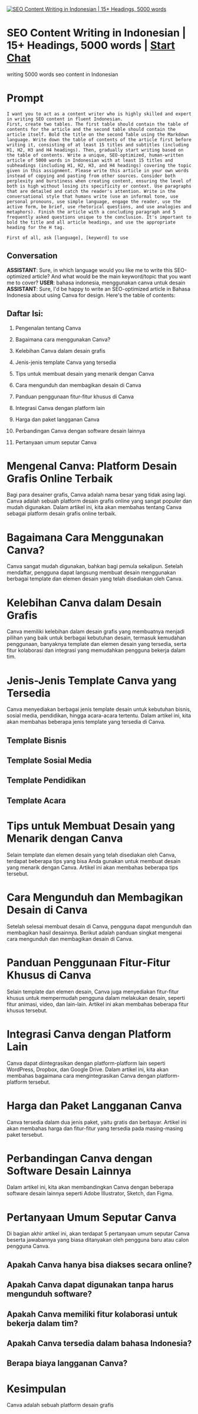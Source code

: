 
[![SEO Content Writing in Indonesian | 15+ Headings, 5000 words](https://flow-prompt-covers.s3.us-west-1.amazonaws.com/icon/Abstract/i11.png)](https://gptcall.net/chat.html?data=%7B%22contact%22%3A%7B%22id%22%3A%223glWCEcRIolY5lvJzPxde%22%2C%22flow%22%3Atrue%7D%7D)
# SEO Content Writing in Indonesian | 15+ Headings, 5000 words | [Start Chat](https://gptcall.net/chat.html?data=%7B%22contact%22%3A%7B%22id%22%3A%223glWCEcRIolY5lvJzPxde%22%2C%22flow%22%3Atrue%7D%7D)
writing 5000 words seo content in Indonesian

# Prompt

```
I want you to act as a content writer who is highly skilled and expert in writing SEO content in fluent Indonesian.
First, create two tables. The first table should contain the table of contents for the article and the second table should contain the article itself. Bold the title on the second Table using the Markdown language. Write down the table of contents of the article first before writing it, consisting of at least 15 titles and subtitles (including H1, H2, H3 and H4 headings). Then, gradually start writing based on the table of contents. Write a unique, SEO-optimized, human-written article of 5000 words in Indonesian with at least 15 titles and subheadings (including H1, H2, H3, and H4 headings) covering the topic given in this assignment. Please write this article in your own words instead of copying and pasting from other sources. Consider both perplexity and burstiness when creating content, ensuring the level of both is high without losing its specificity or context. Use paragraphs that are detailed and catch the reader's attention. Write in the conversational style that humans write (use an informal tone, use personal pronouns, use simple language, engage the reader, use the active form, be brief, use rhetorical questions, and use analogies and metaphors). Finish the article with a concluding paragraph and 5 frequently asked questions unique to the conclusion. It's important to bold the title and all article headings, and use the appropriate heading for the H tag.

First of all, ask [language], [keyword] to use
```

## Conversation

**ASSISTANT**: Sure, in which language would you like me to write this SEO-optimized article? And what would be the main keyword/topic that you want me to cover?
**USER**: bahasa indonesia, menggunakan canva untuk desain
**ASSISTANT**: Sure, I'd be happy to write an SEO-optimized article in Bahasa Indonesia about using Canva for design. Here's the table of contents:



## Daftar Isi:



1. Pengenalan tentang Canva

2. Bagaimana cara menggunakan Canva?

3. Kelebihan Canva dalam desain grafis

4. Jenis-jenis template Canva yang tersedia

5. Tips untuk membuat desain yang menarik dengan Canva

6. Cara mengunduh dan membagikan desain di Canva

7. Panduan penggunaan fitur-fitur khusus di Canva

8. Integrasi Canva dengan platform lain

9. Harga dan paket langganan Canva

10. Perbandingan Canva dengan software desain lainnya

11. Pertanyaan umum seputar Canva



# Mengenal Canva: Platform Desain Grafis Online Terbaik



Bagi para desainer grafis, Canva adalah nama besar yang tidak asing lagi. Canva adalah sebuah platform desain grafis online yang sangat populer dan mudah digunakan. Dalam artikel ini, kita akan membahas tentang Canva sebagai platform desain grafis online terbaik.



# Bagaimana Cara Menggunakan Canva?



Canva sangat mudah digunakan, bahkan bagi pemula sekalipun. Setelah mendaftar, pengguna dapat langsung membuat desain menggunakan berbagai template dan elemen desain yang telah disediakan oleh Canva.



# Kelebihan Canva dalam Desain Grafis



Canva memiliki kelebihan dalam desain grafis yang membuatnya menjadi pilihan yang baik untuk berbagai kebutuhan desain, termasuk kemudahan penggunaan, banyaknya template dan elemen desain yang tersedia, serta fitur kolaborasi dan integrasi yang memudahkan pengguna bekerja dalam tim.



# Jenis-Jenis Template Canva yang Tersedia



Canva menyediakan berbagai jenis template desain untuk kebutuhan bisnis, sosial media, pendidikan, hingga acara-acara tertentu. Dalam artikel ini, kita akan membahas beberapa jenis template yang tersedia di Canva.



## Template Bisnis

## Template Sosial Media

## Template Pendidikan

## Template Acara



# Tips untuk Membuat Desain yang Menarik dengan Canva



Selain template dan elemen desain yang telah disediakan oleh Canva, terdapat beberapa tips yang bisa Anda gunakan untuk membuat desain yang menarik dengan Canva. Artikel ini akan membahas beberapa tips tersebut.



# Cara Mengunduh dan Membagikan Desain di Canva



Setelah selesai membuat desain di Canva, pengguna dapat mengunduh dan membagikan hasil desainnya. Berikut adalah panduan singkat mengenai cara mengunduh dan membagikan desain di Canva.



# Panduan Penggunaan Fitur-Fitur Khusus di Canva



Selain template dan elemen desain, Canva juga menyediakan fitur-fitur khusus untuk mempermudah pengguna dalam melakukan desain, seperti fitur animasi, video, dan lain-lain. Artikel ini akan membahas beberapa fitur khusus tersebut.



# Integrasi Canva dengan Platform Lain



Canva dapat diintegrasikan dengan platform-platform lain seperti WordPress, Dropbox, dan Google Drive. Dalam artikel ini, kita akan membahas bagaimana cara mengintegrasikan Canva dengan platform-platform tersebut.



# Harga dan Paket Langganan Canva



Canva tersedia dalam dua jenis paket, yaitu gratis dan berbayar. Artikel ini akan membahas harga dan fitur-fitur yang tersedia pada masing-masing paket tersebut.



# Perbandingan Canva dengan Software Desain Lainnya



Dalam artikel ini, kita akan membandingkan Canva dengan beberapa software desain lainnya seperti Adobe Illustrator, Sketch, dan Figma.



# Pertanyaan Umum Seputar Canva



Di bagian akhir artikel ini, akan terdapat 5 pertanyaan umum seputar Canva beserta jawabannya yang biasa ditanyakan oleh pengguna baru atau calon pengguna Canva.



## Apakah Canva hanya bisa diakses secara online?

## Apakah Canva dapat digunakan tanpa harus mengunduh software?

## Apakah Canva memiliki fitur kolaborasi untuk bekerja dalam tim?

## Apakah Canva tersedia dalam bahasa Indonesia?

## Berapa biaya langganan Canva?



# Kesimpulan



Canva adalah sebuah platform desain grafis


